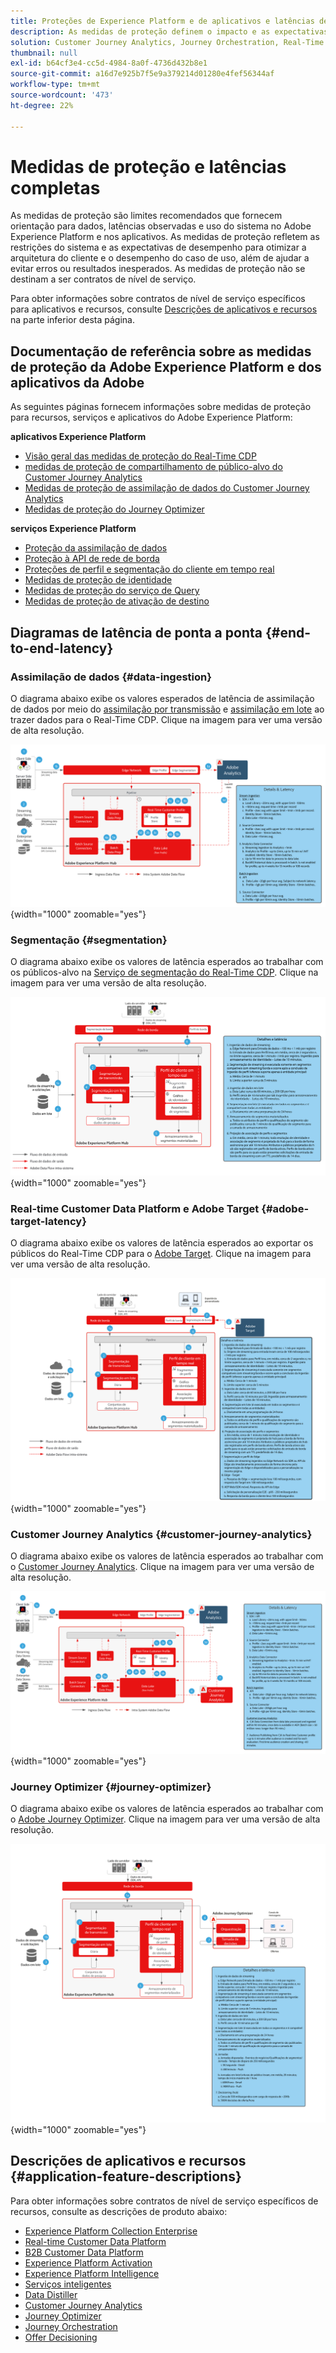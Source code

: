 ```yaml
---
title: Proteções de Experience Platform e de aplicativos e latências de ponta a ponta
description: As medidas de proteção definem o impacto e as expectativas de desempenho dos componentes e serviços na Adobe Experience Platform e em Aplicativos da Adobe
solution: Customer Journey Analytics, Journey Orchestration, Real-Time Customer Data Platform
thumbnail: null
exl-id: b64cf3e4-cc5d-4984-8a0f-4736d432b8e1
source-git-commit: a16d7e925b7f5e9a379214d01280e4fef56344af
workflow-type: tm+mt
source-wordcount: '473'
ht-degree: 22%

---
```


# Medidas de proteção e latências completas

As medidas de proteção são limites recomendados que fornecem orientação para dados, latências observadas e uso do sistema no Adobe Experience Platform e nos aplicativos. As medidas de proteção refletem as restrições do sistema e as expectativas de desempenho para otimizar a arquitetura do cliente e o desempenho do caso de uso, além de ajudar a evitar erros ou resultados inesperados. As medidas de proteção não se destinam a ser contratos de nível de serviço.

Para obter informações sobre contratos de nível de serviço específicos para aplicativos e recursos, consulte [Descrições de aplicativos e recursos](#application-feature-descriptions) na parte inferior desta página.


## Documentação de referência sobre as medidas de proteção da Adobe Experience Platform e dos aplicativos da Adobe

As seguintes páginas fornecem informações sobre medidas de proteção para recursos, serviços e aplicativos do Adobe Experience Platform:

**aplicativos Experience Platform**

* [Visão geral das medidas de proteção do Real-Time CDP](https://experienceleague.adobe.com/docs/experience-platform/rtcdp/guardrails/overview.html)
* [medidas de proteção de compartilhamento de público-alvo do Customer Journey Analytics](https://experienceleague.adobe.com/docs/analytics-platform/using/cja-components/audiences/publish.html#latency)
* [Medidas de proteção de assimilação de dados do Customer Journey Analytics](https://experienceleague.adobe.com/docs/experience-platform/sources/connectors/adobe-applications/analytics.html#what-is-the-expected-latency-for-analytics-data-on-platform%3F)
* [Medidas de proteção do Journey Optimizer](https://experienceleague.adobe.com/docs/journey-optimizer/using/get-started/guardrails.html)

**serviços Experience Platform**

* [Proteção da assimilação de dados](https://experienceleague.adobe.com/docs/experience-platform/ingestion/guardrails.html)
* [Proteção à API de rede de borda](https://experienceleague.adobe.com/docs/experience-platform/edge-network-server-api/guardrails.html)
* [Proteções de perfil e segmentação do cliente em tempo real](https://experienceleague.adobe.com/docs/experience-platform/profile/guardrails.html?lang=pt-BR)
* [Medidas de proteção de identidade](https://experienceleague.adobe.com/docs/experience-platform/identity/guardrails.html?lang=pt-BR)
* [Medidas de proteção do serviço de Query](https://experienceleague.adobe.com/docs/experience-platform/query/guardrails.html?lang=pt-BR)
* [Medidas de proteção de ativação de destino](https://experienceleague.adobe.com/docs/experience-platform/destinations/guardrails.html?lang=pt-BR)

## Diagramas de latência de ponta a ponta {#end-to-end-latency}

### Assimilação de dados {#data-ingestion}

O diagrama abaixo exibe os valores esperados de latência de assimilação de dados por meio do [assimilação por transmissão](https://experienceleague.adobe.com/docs/experience-platform/ingestion/streaming/overview.html) e [assimilação em lote](https://experienceleague.adobe.com/docs/experience-platform/ingestion/batch/getting-started.html?lang=pt-BR) ao trazer dados para o Real-Time CDP. Clique na imagem para ver uma versão de alta resolução.

![Visão geral visual de alto nível da assimilação de dados.](/help/blueprints/experience-platform/deployment/assets/aep_data_flow_guardrails.svg "Visão geral visual de alto nível da assimilação de dados e valores de latência"){width="1000" zoomable="yes"}

### Segmentação {#segmentation}

O diagrama abaixo exibe os valores de latência esperados ao trabalhar com os públicos-alvo na [Serviço de segmentação do Real-Time CDP](https://experienceleague.adobe.com/docs/experience-platform/segmentation/home.html?lang=pt-BR). Clique na imagem para ver uma versão de alta resolução.

![Visão geral visual de alto nível da segmentação.](/help/blueprints/experience-platform/deployment/assets/segmentation_guardrails.svg "Visão geral visual de alto nível da segmentação e valores de latência"){width="1000" zoomable="yes"}

### Real-time Customer Data Platform e Adobe Target {#adobe-target-latency}

O diagrama abaixo exibe os valores de latência esperados ao exportar os públicos do Real-Time CDP para o [Adobe Target](https://experienceleague.adobe.com/docs/experience-platform/destinations/catalog/personalization/adobe-target-connection.html?lang=pt-BR). Clique na imagem para ver uma versão de alta resolução.

![Exportar para visão geral visual de alto nível do Adobe Target.](/help/blueprints/experience-platform/deployment/assets/RTCDP_Target_guardrails.svg "Exportação de públicos-alvo para valores de latência e visão geral visual de alto nível do Adobe Target"){width="1000" zoomable="yes"}

### Customer Journey Analytics    {#customer-journey-analytics}

O diagrama abaixo exibe os valores de latência esperados ao trabalhar com o [Customer Journey Analytics](https://experienceleague.adobe.com/docs/analytics-platform/using/cja-overview/cja-overview.html?lang=en). Clique na imagem para ver uma versão de alta resolução.

![Trabalhar com a visão geral de alto nível do Customer Journey Analytics.](/help/blueprints/experience-platform/deployment/assets/CJA_guardrails.svg "Trabalhar com valores de latência e visão geral visual de alto nível do Customer Journey Analytics"){width="1000" zoomable="yes"}

### Journey Optimizer   {#journey-optimizer}

O diagrama abaixo exibe os valores de latência esperados ao trabalhar com o [Adobe Journey Optimizer](https://experienceleague.adobe.com/docs/journey-optimizer/using/get-started/get-started.html?lang=en). Clique na imagem para ver uma versão de alta resolução.

![Trabalhar com uma visão geral visual de alto nível do Adobe Journey Optimizer.](/help/blueprints/experience-platform/deployment/assets/AJO_guardrails.svg "Trabalhar com valores de latência e visão geral visual de alto nível do Adobe Journey Optimizer"){width="1000" zoomable="yes"}

## Descrições de aplicativos e recursos {#application-feature-descriptions}

Para obter informações sobre contratos de nível de serviço específicos de recursos, consulte as descrições de produto abaixo:

* [Experience Platform Collection Enterprise](https://helpx.adobe.com/br/legal/product-descriptions/adobe-experience-platform-collection-enterprise.html)
* [Real-time Customer Data Platform](https://helpx.adobe.com/br/legal/product-descriptions/real-time-customer-data-platform.html)
* [B2B Customer Data Platform](https://helpx.adobe.com/br/legal/product-descriptions/adobe-experience-platform-b2b.html)
* [Experience Platform Activation](https://helpx.adobe.com/br/legal/product-descriptions/adobe-experience-platform0.html)
* [Experience Platform Intelligence](https://helpx.adobe.com/br/legal/product-descriptions/adobe-experience-platform-intelligence---product-description.html)
* [Serviços inteligentes](https://helpx.adobe.com/br/legal/product-descriptions/intelligent-services.html)
* [Data Distiller](https://helpx.adobe.com/br/legal/product-descriptions/data-distiller.html)
* [Customer Journey Analytics](https://helpx.adobe.com/br/legal/product-descriptions/customer-journey-analytics.html)
* [Journey Optimizer](https://helpx.adobe.com/br/legal/product-descriptions/adobe-journey-optimizer.html)
* [Journey Orchestration](https://helpx.adobe.com/br/legal/product-descriptions/journey-orchestration.html)
* [Offer Decisioning](https://helpx.adobe.com/br/legal/product-descriptions/offer-decisioning-app-service.html)
